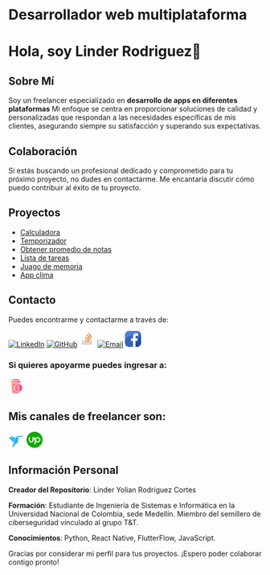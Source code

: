 # Desarrollador web multiplataforma

# Hola, soy Linder Rodriguez👋

## Sobre Mí
Soy un freelancer especializado en **desarrollo de apps en diferentes plataformas** Mi enfoque se centra en proporcionar soluciones de calidad y personalizadas que respondan a las necesidades específicas de mis clientes, asegurando siempre su satisfacción y superando sus expectativas.

## Colaboración
Si estás buscando un profesional dedicado y comprometido para tu próximo proyecto, no dudes en contactarme. Me encantaría discutir cómo puedo contribuir al éxito de tu proyecto.

## Proyectos
- [Calculadora](https://calculadorapll01.000webhostapp.com)
- [Temporizador](https://appcocina-3efxxmow5fsf7ua2orp5bd.streamlit.app)
- [Obtener promedio de notas](https://yolian007.github.io/Calcular-promedio/)
- [Lista de tareas](https://yolian007.github.io/Lista-de-tareas/)
- [Juago de memoria](https://yolianrodry.github.io/Juego-de-Memoria/)
- [App clima](https://yolian007.github.io/ClimasApp/)

## Contacto
Puedes encontrarme y contactarme a través de:

<p align="left">
  <a href="http://www.linkedin.com/in/linder-yolian-rodriguez-cortes-05ba592b9"><img src="https://img.icons8.com/fluent/48/000000/linkedin.png" alt="LinkedIn" width="32"></a>
  <a href="https://github.com/Yolian007"><img src="https://img.icons8.com/fluent/48/000000/github.png" alt="GitHub" width="32"></a>  
  <a href="https://stackoverflow.com/users/24090991/albeiro-burbano"><img src="https://raw.githubusercontent.com/AlbeiroBurbano/ImagenesIconos/main/overflow.png" alt="Stack Overflow" width="32"></a>
  <a href="mailto:lirodriguezco@unal.edu.co"><img src="https://img.icons8.com/fluent/48/000000/mail.png" alt="Email" width="32"></a>
   <a href="https://www.facebook.com/voy.lyrc/"><img src="https://github.com/Yolian007/Informacion/blob/main/Datos%20ppi/facebook.png?raw=true" alt="Email" width="32"></a>
</p>
 

### Si quieres apoyarme puedes ingresar a:

 <a href="https://www.buymeacoffee.com/yolian"><img src="https://github.com/Yolian007/Informacion/blob/main/Datos%20ppi/dinero.png?raw=true" alt="Email" width="32"></a>

## Mis canales de freelancer son:
  <a href="https://www.freelancer.com.co/u/Yolian007"><img src="https://raw.githubusercontent.com/AlbeiroBurbano/ImagenesIconos/main/freelancer.png" alt="Freelancer" width="32"></a>
  <a href="https://www.upwork.com/freelancers/~01c56d0167aff56423"><img src="https://raw.githubusercontent.com/AlbeiroBurbano/ImagenesIconos/main/upwork.png" alt="Upwork" width="32"></a>

## Información Personal

**Creador del Repositorio**: Linder Yolian Rodriguez Cortes

**Formación**: Estudiante de Ingeniería de Sistemas e Informática en la Universidad Nacional de Colombia, sede Medellín. Miembro del semillero de ciberseguridad vinculado al grupo T&T.


**Conocimientos**: Python, React Native, FlutterFlow, JavaScript.


Gracias por considerar mi perfil para tus proyectos. ¡Espero poder colaborar contigo pronto!




